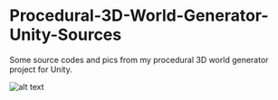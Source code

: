 # Procedural-3D-World-Generator-Unity-Sources
Some source codes and pics from my procedural 3D world generator project for Unity. 

![alt text](https://github.com/SeveriSuominen/Procedural-World-Generator-Unity-Source/blob/master/Capture31.PNG)




